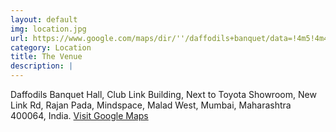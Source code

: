 ```yaml
---
layout: default
img: location.jpg
url: https://www.google.com/maps/dir/''/daffodils+banquet/data=!4m5!4m4!1m0!1m2!1m1!1s0x3be7b6f11597d551:0x3e512497d57a51b2?sa=X&ved=0ahUKEwiQz-my_qPZAhUn5oMKHZq4Bp4Q9RcIogEwDw
category: Location
title: The Venue
description: |
---
```

Daffodils Banquet Hall, Club Link Building, Next to Toyota Showroom, New Link Rd, Rajan Pada, Mindspace, Malad West, Mumbai, Maharashtra 400064, India.
[Visit Google Maps](https://www.google.com/maps/dir/''/daffodils+banquet/data=!4m5!4m4!1m0!1m2!1m1!1s0x3be7b6f11597d551:0x3e512497d57a51b2?sa=X&ved=0ahUKEwiQz-my_qPZAhUn5oMKHZq4Bp4Q9RcIogEwDw)
